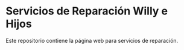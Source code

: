 # Servicios de Reparación Willy e Hijos
Este repositorio contiene la página web para servicios de reparación.
